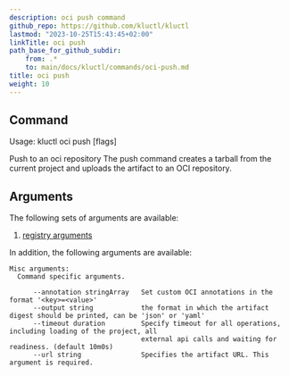 ```yaml
---
description: oci push command
github_repo: https://github.com/kluctl/kluctl
lastmod: "2023-10-25T15:43:45+02:00"
linkTitle: oci push
path_base_for_github_subdir:
    from: .*
    to: main/docs/kluctl/commands/oci-push.md
title: oci push
weight: 10
---
```


<!-- WARNING WARNING WARNING -->
<!-- DO NOT EDIT THIS FILE, IT IS AUTO SYNCED FROM github.com/kluctl/kluctl -->
<!-- WARNING WARNING WARNING -->


## Command
<!-- BEGIN SECTION "oci push" "Usage" false -->
Usage: kluctl oci push [flags]

Push to an oci repository
The push command creates a tarball from the current project and uploads the
artifact to an OCI repository.

<!-- END SECTION -->

## Arguments
The following sets of arguments are available:
1. [registry arguments](./common-arguments.md#registry-arguments)

In addition, the following arguments are available:

<!-- BEGIN SECTION "oci push" "Misc arguments" true -->
```
Misc arguments:
  Command specific arguments.

      --annotation stringArray   Set custom OCI annotations in the format '<key>=<value>'
      --output string            the format in which the artifact digest should be printed, can be 'json' or 'yaml'
      --timeout duration         Specify timeout for all operations, including loading of the project, all
                                 external api calls and waiting for readiness. (default 10m0s)
      --url string               Specifies the artifact URL. This argument is required.

```
<!-- END SECTION -->

